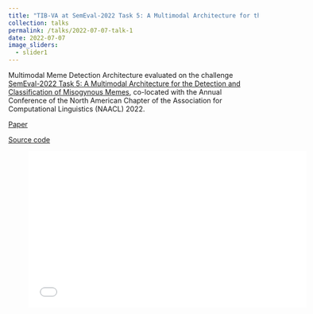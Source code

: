 ```yaml
---
title: "TIB-VA at SemEval-2022 Task 5: A Multimodal Architecture for the Detection and Classification of Misogynous Memes"
collection: talks
permalink: /talks/2022-07-07-talk-1
date: 2022-07-07
image_sliders:
  - slider1
---
```


Multimodal Meme Detection Architecture evaluated on the challenge [SemEval-2022 Task 5: A Multimodal Architecture for the Detection and Classification of Misogynous Memes](https://competitions.codalab.org/competitions/34175), co-located with the Annual Conference of the North American Chapter of the Association for Computational Linguistics (NAACL) 2022.

[Paper](https://arxiv.org/pdf/2204.06299.pdf)

[Source code](https://github.com/TIBHannover/multimodal-misogyny-detection-mami-2022)


<figure>
<iframe width="560" height="315" scrolling="no" src="//av.tib.eu/player/57745" frameborder="0" allowfullscreen></iframe>
</figure>
